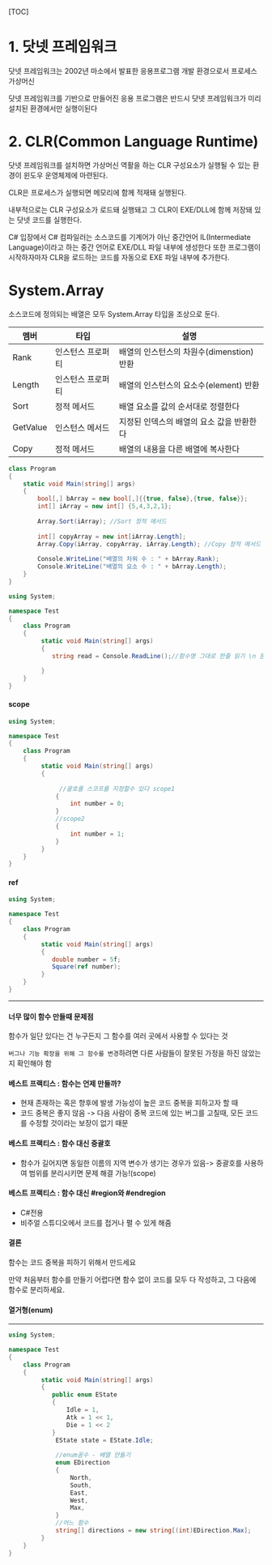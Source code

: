 [TOC]



# 1. 닷넷 프레임워크

닷넷 프레임워크는 2002년 마소에서 발표한 응용프로그램 개발 환경으로서 프로세스 가상머신

닷넷 프레임워크를 기반으로 만들어진 응용 프로그램은 반드시 닷넷 프레임워크가 미리 설치된 환경에서만 실행이된다



# 2. CLR(Common Language Runtime)

닷넷 프레임워크를 설치하면 가상머신 역활을 하는 CLR 구성요소가 실행될 수 있는 환경이 윈도우 운영체제에 마련된다.

CLR은 프로세스가 실행되면 메모리에 함께 적재돼 실행된다.

내부적으로는 CLR 구성요소가 로드돼 실행돼고 그 CLR이 EXE/DLL에 함께 저장돼 있는 닷넷 코드를 실행한다.

C# 입장에서 C# 컴파일러는  소스코드를 기계어가 아닌 중간언어 IL(Intermediate Language)이라고 하는 중간 언어로 EXE/DLL 파일 내부에 생성한다 또한 프로그램이 시작하자마자 CLR을 로드하는 코드를 자동으로 EXE 파일 내부에 추가한다.



# System.Array

소스코드에 정의되는 배열은 모두 System.Array 타입을 조상으로 둔다.

| 멤버     | 타입              | 설명                                      |
| -------- | ----------------- | ----------------------------------------- |
| Rank     | 인스턴스 프로퍼티 | 배열의 인스턴스의 차원수(dimenstion) 반환 |
| Length   | 인스턴스 프로퍼티 | 배열의 인스턴스의 요소수(element) 반환    |
| Sort     | 정적 메서드       | 배열 요소를 값의 순서대로 정렬한다        |
| GetValue | 인스턴스 메서드   | 지정된 인덱스의 배열의 요소 값을 반환한다 |
| Copy     | 정적 메서드       | 배열의 내용을 다른 배열에 복사한다        |



```c#
class Program
{
    static void Main(string[] args)
    {
    	bool[,] bArray = new bool[,]{{true, false},{true, false}};
        int[] iArray = new int[] {5,4,3,2,1};
        
        Array.Sort(iArray); //Sort 정적 메서드
        
        int[] copyArray = new int[iArray.Length];
        Array.Copy(iArray, copyArray, iArray.Length); //Copy 정적 메서드
        
        Console.WriteLine("배열의 차워 수 : " + bArray.Rank);
        Console.WriteLine("배열의 요소 수 : " + bArray.Length);
    }
}
```



```c#
using System;

namespace Test
{
    class Program
    {
         static void Main(string[] args)
         {
			string read = Console.ReadLine();//함수명 그대로 한줄 읽기 \n 문자가 나올때까지의 문자를 읽는다.

         }
    }
}
```



#### scope

```c#
using System;

namespace Test
{
    class Program
    {
         static void Main(string[] args)
         {
		
		      //괄호를 스코프를 지정할수 있다 scope1
             {
                 int number = 0;
             }
             //scope2
             {
                 int number = 1;
             }
         }
    }
}
```



#### ref

```c#
using System;

namespace Test
{
    class Program
    {
         static void Main(string[] args)
         {
			double number = 5f;
            Square(ref number);
         }
    }
}
```



---

#### 너무 많이 함수 만들때 문제점

함수가 일단 있다는 건 누구든지 그 함수를 여러 곳에서 사용할 수 있다는 것

`버그나 기능 확장을 위해 그 함수를 변경`하려면 다른 사람들이 잘못된 가정을 하진 않았는지 확인해야 함

#### 베스트 프랙티스 : 함수는 언제 만들까?

- 현재 존재하는 혹은 향후에 발생 가능성이 높은 코드 중복을 피하고자 할 때
- 코드 중복은 좋지 않음 -> 다음 사람이 중복 코드에 있는 버그를 고칠때, 모든 코드를 수정할 것이라는 보장이 없기 때문

#### 베스트 프랙티스 : 함수 대신 중괄호

- 함수가 길어지면 동일한 이름의 지역 변수가 생기는 경우가 있음-> 중괄호를 사용하여 범위를 분리시키면 문제 해결 가능!(scope)

#### 베스트 프랙티스 : 함수 대신 #region와 #endregion

- C#전용
- 비주얼 스튜디오에서 코드를 접거나 펼 수 있게 해줌

#### 결론

함수는 코드 중복을 피하기 위해서 만드세요

만약 처음부터 함수를 만들기 어렵다면 함수 없이 코드를 모두 다 작성하고, 그 다음에 함수로 분리하세요.



#### 열거형(enum)

---

```c#
using System;

namespace Test
{
    class Program
    {
         static void Main(string[] args)
         {
			public enum EState
            {
                Idle = 1,
                Atk = 1 << 1,
                Die = 1 << 2
            }
             EState state = EState.Idle;
             
             //enum꼼수 - 배열 만들기
             enum EDirection
             {
                 North,
                 South,
                 East,
                 West,
                 Max,
             }
             //어느 함수
             string[] directions = new string[(int)EDirection.Max];
         }
    }
}
```


